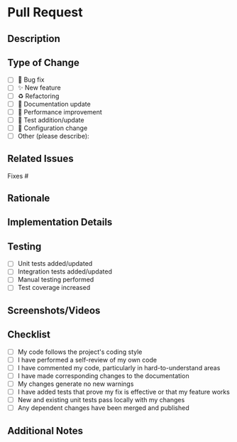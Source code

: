 # Pull Request

## Description
<!-- Provide a clear and concise description of the changes in this PR -->

## Type of Change
<!-- Mark the appropriate option with an 'x' -->
- [ ] 🐛 Bug fix
- [ ] ✨ New feature
- [ ] ♻️ Refactoring
- [ ] 📝 Documentation update
- [ ] 🚀 Performance improvement
- [ ] 🧪 Test addition/update
- [ ] 🔧 Configuration change
- [ ] Other (please describe):

## Related Issues
<!-- Link any related issues here using the format: Fixes #123, Related to #456 -->
Fixes #

## Rationale
<!-- Explain the reasoning behind these changes. Why are they necessary? -->

## Implementation Details
<!-- Provide technical details about the implementation -->

## Testing
<!-- Describe how you tested these changes -->
- [ ] Unit tests added/updated
- [ ] Integration tests added/updated
- [ ] Manual testing performed
- [ ] Test coverage increased

## Screenshots/Videos
<!-- If applicable, add screenshots or videos to help explain your changes -->

## Checklist
<!-- Mark items with an 'x' when completed -->
- [ ] My code follows the project's coding style
- [ ] I have performed a self-review of my own code
- [ ] I have commented my code, particularly in hard-to-understand areas
- [ ] I have made corresponding changes to the documentation
- [ ] My changes generate no new warnings
- [ ] I have added tests that prove my fix is effective or that my feature works
- [ ] New and existing unit tests pass locally with my changes
- [ ] Any dependent changes have been merged and published

## Additional Notes
<!-- Add any other information about the PR here --> 